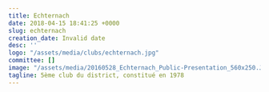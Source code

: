 ```yaml
---
title: Echternach
date: 2018-04-15 18:41:25 +0000
slug: echternach
creation_date: Invalid date
desc: ''
logo: "/assets/media/clubs/echternach.jpg"
committee: []
image: "/assets/media/20160528_Echternach_Public-Presentation_560x250.JPG"
tagline: 5ème club du district, constitué en 1978
---
```

